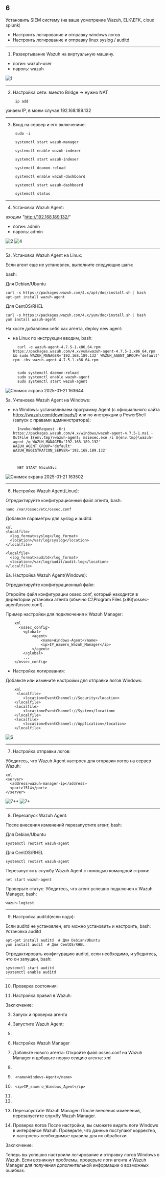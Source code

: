 ## 6

Установить SIEM систему (на ваше усмотрение Wazuh, ELK\EFK, cloud splunk)

- Настроить логирование и отправку windows  логов
- Настроить логирование и отправку linux syslog / auditd 

___

1. Развертывание Wazuh на виртуальную машину. 
- логин: wazuh-user
- пароль: wazuh

![1](https://github.com/user-attachments/assets/24889b66-45ef-435c-b558-db35f0cfa52a)

___
2. Настройка сети: вместо Bridge -> нужно NAT

        ip add
    

узнаем IP, в моем случае 192.168.189.132

___
3. Вход на сервер и его включениие:

        sudo -i

        systemctl start wazuh-manager

        systemctl enable wazuh-indexer

        systemctl start wazuh-indexer

        systemctl deamon-reload

        systemctl enable wazuh-dashboard

        systemctl start wazuh-dashboard

        systemctl status
       
___     
4. Установка Wazuh Agent:

входим "http://192.168.189.132/"
- логин: admin
- пароль: admin

![2](https://github.com/user-attachments/assets/e42fb17b-0720-49e7-9529-61b8ab99b387)
![4](https://github.com/user-attachments/assets/ebfd3055-5d25-4d49-923b-bc34f17783a0)
___
5a. Установка Wazuh Agent на Linux:

Если агент еще не установлен, выполните следующие шаги:

bash:

 Для Debian/Ubuntu

 	curl -s https://packages.wazuh.com/4.x/apt/doc/install.sh | bash
	apt-get install wazuh-agent

 Для CentOS/RHEL

 	curl -s https://packages.wazuh.com/4.x/yum/doc/install.sh | bash
	yum install wazuh-agent


На хосте добавляем себя как агента, deploy new agent:

- на Linux по инструкции вводим,   bash:

    
        curl -o wazuh-agent-4.7.5-1.x86_64.rpm https://packages.wazuh.com/4.x/yum/wazuh-agent-4.7.5-1.x86_64.rpm && sudo WAZUH_MANAGER='192.168.189.132' WAZUH_AGENT_GROUP='default' rpm -ihv wazuh-agent-4.7.5-1.x86_64.rpm


        sudo systemctl daemon-reload
        sudo systemctl enable wazuh-agent
        sudo systemctl start wazuh-agent
          
    
![Снимок экрана 2025-01-21 163644](https://github.com/user-attachments/assets/dcdd82d9-b551-4caf-bbdb-792485afc297)


5a. Учтановка Wazuh Agent на Windows:

- на Windows: устанавливаем программу Agent (с официального сайта https://wazuh.com/downloads/) или по инструкции в PowerShell (запуск с правами администратора):

    
        Invoke-WebRequest -Uri https://packages.wazuh.com/4.x/windows/wazuh-agent-4.7.5-1.msi -OutFile ${env.tmp}\wazuh-agent; msiexec.exe /i ${env.tmp}\wazuh-agent /q WAZUH_MANAGER='192.168.189.132' WAZUH_AGENT_GROUP='default' WAZUH_REGISTRATION_SERVER='192.168.189.132'


    
        NET START WazuhSvc


![Снимок экрана 2025-01-21 163502](https://github.com/user-attachments/assets/3d973550-3f3b-4e9e-98a1-2bf7cc604822)
___
6. Настройка Wazuh Agent(Linux):

Отредактируйте конфигурационный файл агента, bash:

	nano /var/ossec/etc/ossec.conf


Добавьте параметры для syslog и auditd:

	xml
	<localfile>
	  <log_format>syslog</log_format>
	  <location>/var/log/syslog</location>
	</localfile>
	
	<localfile>
	  <log_format>auditd</log_format>
	  <location>/var/log/audit/audit.log</location>
	</localfile>
	

6a. Настройка Wazuh Agent(Windows):

Отредактируйте конфигурационный файл:

Откройте файл конфигурации ossec.conf, который находится в директории установки агента (обычно C:\Program Files (x86)\ossec-agent\ossec.conf).

Пример настройки для подключения к Wazuh Manager:

        xml
          <ossec_config>
            <global>
                <agent>
                    <name>Windows-Agent</name>
                    <ip>IP_вашего_Wazuh_Manager</ip>
                </agent>
            </global>
            ...
        </ossec_config>


- Настройка логирования:

Добавьте или измените настройки для отправки логов Windows:

        xml
		 <localfile>
		    <location>EventChannel://Security</location>
		</localfile>
		<localfile>
		    <location>EventChannel://System</location>
		</localfile>
		<localfile>
		    <location>EventChannel://Application</location>
		</localfile>

![6](https://github.com/user-attachments/assets/4941029f-bd77-481d-8af4-9cb17b2a5cf6)
___
7. Настройка отправки логов:

Убедитесь, что Wazuh Agent настроен для отправки логов на сервер Wazuh:


	xml
	<server>
	  <address>wazuh-manager-ip</address>
	  <port>1514</port>
	</server>

![7++](https://github.com/user-attachments/assets/b437553a-6552-4180-8c79-e95f11dc6e8e)
![7+](https://github.com/user-attachments/assets/6e9524b1-263a-4cd9-aaa4-8f4aee26b214)
___
8. Перезапуск Wazuh Agent:

После внесения изменений перезапустите агент, bash:

Для Debian/Ubuntu

	systemctl restart wazuh-agent
	

Для CentOS/RHEL

	systemctl restart wazuh-agent
	

Перезапустить службу Wazuh Agent с помощью командной строки:

	net start wazuh-agent


Проверьте статус:
Убедитесь, что агент успешно подключен к Wazuh Manager, bash:

	wazuh-logtest


___
9. Настройка auditd(если надо):

Если auditd не установлен, его можно установить и настроить, bash:
 Установка auditd

	apt-get install auditd  # Для Debian/Ubuntu
	yum install audit  # Для CentOS/RHEL
	

Отредактировать конфигурацию auditd, если необходимо, и убедитесь, что он запущен, 
bash:

	systemctl start auditd
	systemctl enable auditd


___
10. Проверка состояния:

11. Настройка правил в Wazuh:

Заключение:


3. Запуск и проверка агента
1.	Запустите Wazuh Agent:

4.	
5. Настройка Wazuh Manager
1.	Добавьте нового агента:
Откройте файл ossec.conf на Wazuh Manager и добавьте новую секцию агента:
xml
1.	<agent>
2.	    <name>Windows-Agent</name>
3.	    <ip>IP_вашего_Windows_Agent</ip>
4.	</agent>
5.	
6.	Перезапустите Wazuh Manager:
После внесения изменений, перезапустите службу Wazuh Manager.
5. Проверка логов
После настройки, вы сможете видеть логи Windows в интерфейсе Wazuh. Проверьте, что данные поступают корректно, и настроены необходимые правила для их обработки.

Заключение:

Теперь вы успешно настроили логирование и отправку логов Windows в Wazuh. Если возникнут проблемы, проверьте логи агента и Wazuh Manager для получения дополнительной информации о возможных ошибках.


